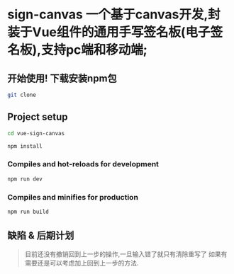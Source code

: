 # sign-canvas 一个基于canvas开发,封装于Vue组件的通用手写签名板(电子签名板),支持pc端和移动端;

## 开始使用! 下载安装npm包
```bash
git clone 
```

## Project setup
```bash
cd vue-sign-canvas

npm install
```

### Compiles and hot-reloads for development
```bash
npm run dev
```

### Compiles and minifies for production
```bash
npm run build
```

## 缺陷 & 后期计划

> 目前还没有撤销回到上一步的操作,一旦输入错了就只有清除重写了
> 如果有需要还是可以考虑加上回到上一步的方法.
